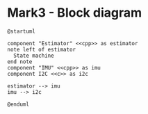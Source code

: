 # Mark3 - Block diagram

```plantuml
@startuml

component "Estimator" <<cpp>> as estimator
note left of estimator
  State machine
end note
component "IMU" <<cpp>> as imu
component I2C <<c>> as i2c

estimator --> imu
imu --> i2c

@enduml
```
